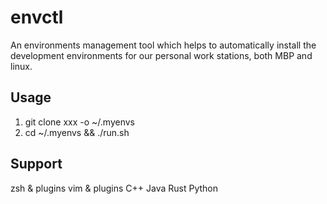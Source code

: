 # envctl
An environments management tool which helps to automatically install the development environments for our personal work stations, both MBP and linux.

## Usage
1) git clone xxx -o ~/.myenvs
2) cd ~/.myenvs && ./run.sh

## Support
zsh & plugins
vim & plugins
C++
Java
Rust
Python
